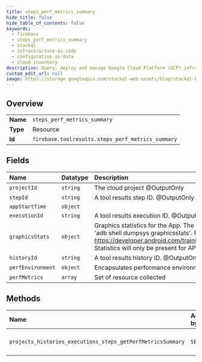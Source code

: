 ```yaml
---
title: steps_perf_metrics_summary
hide_title: false
hide_table_of_contents: false
keywords:
  - firebase
  - steps_perf_metrics_summary
  - stackql
  - infrastructure-as-code
  - configuration-as-data
  - cloud inventory
description: Query, deploy and manage Google Cloud Platform (GCP) infrastructure and resources using SQL
custom_edit_url: null
image: https://storage.googleapis.com/stackql-web-assets/blog/stackql-blog-post-featured-image.png
---
```

  
    

## Overview
<table><tbody>
<tr><td><b>Name</b></td><td><code>steps_perf_metrics_summary</code></td></tr>
<tr><td><b>Type</b></td><td>Resource</td></tr>
<tr><td><b>Id</b></td><td><code>firebase.toolresults.steps_perf_metrics_summary</code></td></tr>
</tbody></table>

## Fields
| Name | Datatype | Description |
|:-----|:---------|:------------|
| `projectId` | `string` | The cloud project @OutputOnly |
| `stepId` | `string` | A tool results step ID. @OutputOnly |
| `appStartTime` | `object` |  |
| `executionId` | `string` | A tool results execution ID. @OutputOnly |
| `graphicsStats` | `object` | Graphics statistics for the App. The information is collected from 'adb shell dumpsys graphicsstats'. For more info see: https://developer.android.com/training/testing/performance.html Statistics will only be present for API 23+. |
| `historyId` | `string` | A tool results history ID. @OutputOnly |
| `perfEnvironment` | `object` | Encapsulates performance environment info |
| `perfMetrics` | `array` | Set of resource collected |
## Methods
| Name | Accessible by | Required Params |
|:-----|:--------------|:----------------|
| `projects_histories_executions_steps_getPerfMetricsSummary` | `SELECT` | `executionId, historyId, projectId, stepId` |
